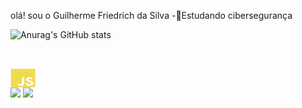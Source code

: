 olá! sou o Guilherme Friedrich da Silva 
-📖Estudando cibersegurança

![Anurag's GitHub stats](https://github-readme-stats.vercel.app/api?username=guilherme21577&show_icons=true&theme=dracula)
##

<div style="display: inline_block"><br>
  <img align="center" alt="guilherme21577-Js" height="30" width="40" src="https://raw.githubusercontent.com/devicons/devicon/master/icons/javascript/javascript-plain.svg">
</div>
<div> 
<a href="https://www.linkedin.com/in/guilherme-friedrich-da-silva/" target="_blank"><img src="https://img.shields.io/badge/-LinkedIn-%230077B5?style=for-the-badge&logo=linkedin&logoColor=white" target="_blank"></a> 
<a href="https://www.instagram.com/gui_friedrich_silva/" target="_blank"><img src="https://img.shields.io/badge/-LinkedIn-%230077B5?style=for-the-badge&logo=linkedin&logoColor=white" target="_blank"></a> 


</div>
